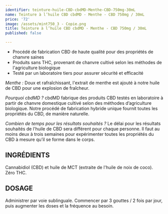 ```yaml
---
identifier: teinture-huile-CBD-cbdMD-Menthe-CBD-750mg-30mL
name: Teinture à l’huile CBD cbdMD - Menthe - CBD 750mg / 30mL
price: '72'
image: /assets/mint750_3 - Copie.png
title: Teinture à l’huile CBD cbdMD - Menthe - CBD 750mg / 30mL
published: false

---
```

<ul>
<li>Procédé de fabrication CBD de haute qualité pour des propriétés de chanvre saines</li>
<li>Produits sans THC, provenant de chanvre cultivé selon les méthodes de l'agriculture biologique</li>
<li>Testé par un laboratoire tiers pour assurer sécurité et efficacité</li>
</ul>

<!-- more -->

<i>Menthe :</i>
Doux et rafraîchissant, l'extrait de menthe est ajouté à notre huile de CBD pour une explosion de fraîcheur.

<i>Pourquoi cbdMD ?</i>
cbdMD fabrique des produits CBD testés en laboratoire à partir de chanvre domestique cultivé selon des méthodes d’agriculture biologique. Notre procédé de fabrication hybride unique fournit toutes les propriétés du CBD, de manière naturelle.

<i>Combien de temps pour les résultats souhaités ?</i>
Le délai pour les résultats souhaités de l'huile de CBD sera différent pour chaque personne. Il faut au moins deux à trois semaines pour expérimenter toutes les propriétés du CBD à mesure qu’il se forme dans le corps.

## INGRÉDIENTS
Cannabidiol (CBD) et huile de MCT (extraite de l'huile de noix de coco). Zéro THC.

## DOSAGE
Administrer par voie sublinguale. Commencer par 3 gouttes / 2 fois par jour, puis augmenter les doses et la fréquence au besoin.

